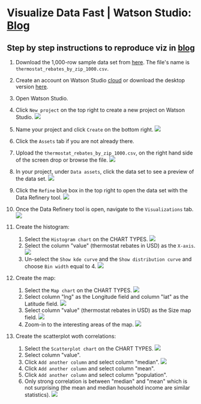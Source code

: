 # Visualize Data Fast | Watson Studio: [Blog](https://medium.com/@jorge_castanon/visualize-data-fast-watson-studio-ae1ec63e9b8f?source=friends_link&sk=c9fc9c85f364bdc221a93c1ae78c26db)

## Step by step instructions to reproduce viz in [blog](https://medium.com/@jorge_castanon/visualize-data-fast-watson-studio-ae1ec63e9b8f?source=friends_link&sk=c9fc9c85f364bdc221a93c1ae78c26db)

1. Download the 1,000-row sample data set from [here](https://ibm.box.com/s/6fltz5ilap8pbwzu2tt1yxil6ldosc9d). The file's name is `thermostat_rebates_by_zip_1000.csv`.

1. Create an account on Watson Studio [cloud](https://www.ibm.com/cloud/watson-studio) or download the desktop version [here](https://www.ibm.com/products/watson-studio-desktop).

1. Open Watson Studio.

1. Click `New project` on the top right to create a new project on Watson Studio. <img src="https://github.com/IBMDataScience/visualize-data-fast/blob/master/screenshots/1%20create%20project.png">

1. Name your project and click `Create` on the bottom right. <img src="https://github.com/IBMDataScience/visualize-data-fast/blob/master/screenshots/2%20name%20project%20and%20create.png">

1. Click the `Assets` tab if you are not already there.

1. Upload the `thermostat_rebates_by_zip_1000.csv`, on the right hand side of the screen drop or browse the file. <img src="https://github.com/IBMDataScience/visualize-data-fast/blob/master/screenshots/3%20upload%20data.png">

1. In your project, under `Data assets`, click the data set to see a preview of the data set. <img src="https://github.com/IBMDataScience/visualize-data-fast/blob/master/screenshots/4%20click%20data%20set.png">

1. Click the `Refine` blue box in the top right to open the data set with the Data Refinery tool. <img src="https://github.com/IBMDataScience/visualize-data-fast/blob/master/screenshots/5%20refine%20data%20set.png">

1. Once the Data Refinery tool is open, navigate to the `Visualizations` tab. <img src="https://github.com/IBMDataScience/visualize-data-fast/blob/master/screenshots/6%20viz%20tab.png">

1. Create the histogram:
    1. Select the `Histogram chart` on the CHART TYPES. <img src="https://github.com/IBMDataScience/visualize-data-fast/blob/master/screenshots/7%20hist%201.png">
    1. Select the column "value" (thermostat rebates in USD) as the `X-axis`. <img src="https://github.com/IBMDataScience/visualize-data-fast/blob/master/screenshots/8%20hist%202.png">
    1. Un-select the `Show kde curve` and the `Show distribution curve` and choose `Bin width` equal to 4. <img src="https://github.com/IBMDataScience/visualize-data-fast/blob/master/screenshots/9%20hist%203.png">

1. Create the map:
    1. Select the `Map chart` on the CHART TYPES. <img src="https://github.com/IBMDataScience/visualize-data-fast/blob/master/screenshots/10%20map%201.png">
    1. Select column "lng" as the Longitude field and column "lat" as the Latitude field. <img src="https://github.com/IBMDataScience/visualize-data-fast/blob/master/screenshots/11%20map%202.png">
    1. Select column "value" (thermostat rebates in USD) as the Size map field. <img src="https://github.com/IBMDataScience/visualize-data-fast/blob/master/screenshots/12%20map%203.png">
    1. Zoom-in to the interesting areas of the map. <img src="https://github.com/IBMDataScience/visualize-data-fast/blob/master/screenshots/13%20map%204.png">

1. Create the scatterplot woth correlations: 
    1. Select the `Scatterplot chart` on the CHART TYPES. <img src="https://github.com/IBMDataScience/visualize-data-fast/blob/master/screenshots/14%20scatter%201.png">
    1. Select column "value".
    1. Click `Add another column` and select column "median". <img src="https://github.com/IBMDataScience/visualize-data-fast/blob/master/screenshots/15%20scatter%202.png">
    1. Click `Add another column` and select column "mean".
    1. Click `Add another column` and select column "population".
    1. Only strong correlation is between "median" and "mean" which is not surprising (the mean and median household income are similar statistics). <img src="https://github.com/IBMDataScience/visualize-data-fast/blob/master/screenshots/16%20scatter%203.png">
